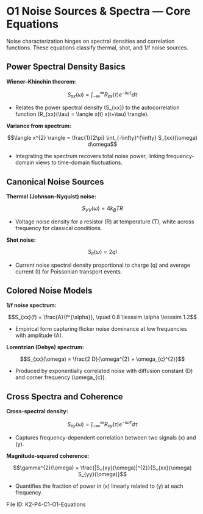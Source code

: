# O1 Noise Sources & Spectra — Core Equations

Noise characterization hinges on spectral densities and correlation functions. These equations classify thermal, shot, and 1/f noise sources.

## Power Spectral Density Basics
**Wiener–Khinchin theorem:**

$$S_{xx}(\omega) = \int_{-\infty}^{\infty} R_{xx}(\tau) e^{-i\omega \tau} d\tau$$

- Relates the power spectral density \(S_{xx}\) to the autocorrelation function \(R_{xx}(\tau) = \langle x(t) x(t+\tau) \rangle\).

**Variance from spectrum:**

$$\langle x^{2} \rangle = \frac{1}{2\pi} \int_{-\infty}^{\infty} S_{xx}(\omega) d\omega$$

- Integrating the spectrum recovers total noise power, linking frequency-domain views to time-domain fluctuations.

## Canonical Noise Sources
**Thermal (Johnson–Nyquist) noise:**

$$S_{VV}(\omega) = 4 k_{B} T R$$

- Voltage noise density for a resistor \(R\) at temperature \(T\), white across frequency for classical conditions.

**Shot noise:**

$$S_{II}(\omega) = 2 q I$$

- Current noise spectral density proportional to charge \(q\) and average current \(I\) for Poissonian transport events.

## Colored Noise Models
**1/f noise spectrum:**

$$S_{xx}(f) = \frac{A}{f^{\alpha}}, \quad 0.8 \lesssim \alpha \lesssim 1.2$$

- Empirical form capturing flicker noise dominance at low frequencies with amplitude \(A\).

**Lorentzian (Debye) spectrum:**

$$S_{xx}(\omega) = \frac{2 D}{\omega^{2} + \omega_{c}^{2}}$$

- Produced by exponentially correlated noise with diffusion constant \(D\) and corner frequency \(\omega_{c}\).

## Cross Spectra and Coherence
**Cross-spectral density:**

$$S_{xy}(\omega) = \int_{-\infty}^{\infty} R_{xy}(\tau) e^{-i\omega \tau} d\tau$$

- Captures frequency-dependent correlation between two signals \(x\) and \(y\).

**Magnitude-squared coherence:**

$$\gamma^{2}(\omega) = \frac{|S_{xy}(\omega)|^{2}}{S_{xx}(\omega) S_{yy}(\omega)}$$

- Quantifies the fraction of power in \(x\) linearly related to \(y\) at each frequency.

File ID: K2-P4-C1-O1-Equations
